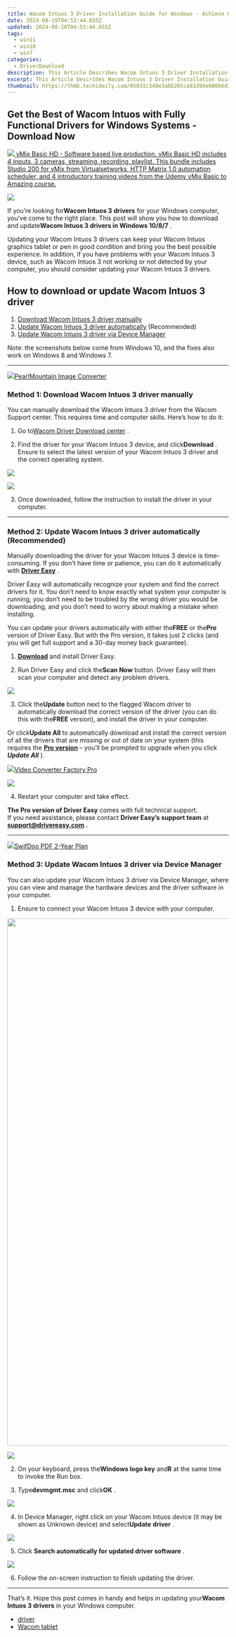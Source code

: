 ```yaml
---
title: Wacom Intuos 3 Driver Installation Guide for Windows - Achieve Optimal Device Efficiency [Download Now]
date: 2024-08-19T04:53:44.655Z
updated: 2024-08-20T04:53:44.655Z
tags:
  - win11
  - win10
  - win7
categories:
  - DriverDownload
description: This Article Describes Wacom Intuos 3 Driver Installation Guide for Windows - Achieve Optimal Device Efficiency [Download Now]
excerpt: This Article Describes Wacom Intuos 3 Driver Installation Guide for Windows - Achieve Optimal Device Efficiency [Download Now]
thumbnail: https://thmb.techidaily.com/05031c348e3a8b265ca81d9de600b6d3876929f7748d63bf7bb6a077bd78b2a6.jpg
---
```


## Get the Best of Wacom Intuos with Fully Functional Drivers for Windows Systems - Download Now

<!-- affiliate ads begin -->
<a href="https://secure.2checkout.com/order/checkout.php?PRODS=4718728&QTY=1&AFFILIATE=108875&CART=1"> <img src="https://secure.avangate.com/images/merchant/ce9a6fb2becc2d235e62b125e9260102/products/vMixCallScreenshot1-large.jpg" border="0"> vMix Basic HD - Software based live production. vMix Basic HD includes 4 inputs, 3 cameras, streaming, recording, playlist. 
This bundle includes Studio 200 for vMix from Virtualsetworks, HTTP Matrix 1.0 automation scheduler, and 4 introductory training videos from the Udemy vMix Basic to Amazing course. </a>
<!-- affiliate ads end -->
![](https://images.drivereasy.com/wp-content/uploads/2018/07/img_5b42d8220eb99.jpg)

 If you’re looking for**Wacom Intuos 3** **drivers** for your Windows computer, you’ve come to the right place. This post will show you how to download and update**Wacom Intuos 3 drivers in Windows 10/8/7** .

 Updating your Wacom Intuos 3 drivers can keep your Wacom Intuos graphics tablet or pen in good condition and bring you the best possible experience. In addition, if you have problems with your Wacom Intuos 3 device, such as Wacom Intuos 3 not working or not detected by your computer, you should consider updating your Wacom Intuos 3 drivers.

## How to download or update Wacom Intuos 3 driver

1. [Download Wacom Intuos 3 driver manually](https://tools.techidaily.com/drivereasy/download/)
2. [Update Wacom Intuos 3 driver automatically](https://tools.techidaily.com/drivereasy/download/) (Recommended)
3. [Update Wacom Intuos 3 driver via Device Manager](https://tools.techidaily.com/drivereasy/download/)

 Note: the screenshots below come from Windows 10, and the fixes also work on Windows 8 and Windows 7.

---

<!-- affiliate ads begin -->
<a href="https://secure.2checkout.com/order/checkout.php?PRODS=4550420&QTY=1&AFFILIATE=108875&CART=1"><img src="https://www.pearlmountainsoft.com/n_img/product/pic/f_02.jpg" border="0">PearlMountain Image Converter</a>
<!-- affiliate ads end -->
### Method 1: Download Wacom Intuos 3 driver manually

 You can manually download the Wacom Intuos 3 driver from the Wacom Support center. This requires time and computer skills. Here’s how to do it:

 1) Go to[Wacom Driver Download center](https://www.wacom.com/en/support/product-support/drivers) .

 2) Find the driver for your Wacom Intuos 3 device, and click**Download** . Ensure to select the latest version of your Wacom Intuos 3 driver and the correct operating system.

<!-- affiliate ads begin -->
<a href="https://store.bitdefender.com/affiliate.php?ACCOUNT=BITLATIN&AFFILIATE=108875&PATH=http%3A%2F%2Fwww.bitdefender.com%2Fbusiness%3FAFFILIATE%3D108875%26RESOURCE%3D30%2525%2BOff%2Ball%2BGravityZone%2BProducts"><img src="https://www.bitdefender.com/content/dam/bitdefender/business/campaign/1200X628.png" border="0"></a>
<!-- affiliate ads end -->
![](https://images.drivereasy.com/wp-content/uploads/2018/07/img_5b42d9ae523b1.jpg)

 3) Once downloaded, follow the instruction to install the driver in your computer.

---

### Method 2: Update Wacom Intuos 3 driver automatically (Recommended)

 Manually downloading the driver for your Wacom Intuos 3 device is time-consuming. If you don’t have time or patience, you can do it automatically with **[Driver Easy](https://tools.techidaily.com/drivereasy/download/)**  .

 Driver Easy will automatically recognize your system and find the correct drivers for it. You don’t need to know exactly what system your computer is running, you don’t need to be troubled by the wrong driver you would be downloading, and you don’t need to worry about making a mistake when installing.

 You can update your drivers automatically with either the**FREE** or the**Pro** version of Driver Easy. But with the Pro version, it takes just 2 clicks (and you will get full support and a 30-day money back guarantee).

 1) **[Download](https://tools.techidaily.com/drivereasy/download/)**  and install Driver Easy.

 2) Run Driver Easy and click the**Scan Now** button. Driver Easy will then scan your computer and detect any problem drivers.

![](https://images.drivereasy.com/wp-content/uploads/2018/07/img_5b42da4d1eebe.jpg)

 3) Click the**Update** button next to the flagged Wacom driver to automatically download the correct version of the driver (you can do this with the**FREE** version), and install the driver in your computer.

 Or click**Update All** to automatically download and install the correct version of all the drivers that are missing or out of date on your system (this requires the **[Pro version](https://tools.techidaily.com/drivereasy/download/)**  – you’ll be prompted to upgrade when you click **_Update All_** ).

<!-- affiliate ads begin -->
<a href="https://secure.2checkout.com/order/checkout.php?PRODS=4537547&QTY=1&AFFILIATE=108875&CART=1"><img src="https://secure.avangate.com/images/merchant/4b0a0290ad7df100b77e86839989a75e/products/vcfpro.png" border="0">Video Converter Factory Pro</a>
<!-- affiliate ads end -->
![](https://images.drivereasy.com/wp-content/uploads/2018/07/img_5b42db9c022f6.jpg)

 4) Restart your computer and take effect.

**The Pro version of Driver Easy** comes with full technical support.  
 If you need assistance, please contact **Driver Easy’s support team** at **[support@drivereasy.com](https://tools.techidaily.com/drivereasy/download/) .**

---

<!-- affiliate ads begin -->
<a href="https://purchase.swifdoo.com/order/checkout.php?PRODS=40002580&QTY=1&AFFILIATE=108875&CART=1"><img src="https://secure.avangate.com/images/merchant/8b932759a5a04ddb34bf79e3f9072e4b/products/3_Product%20box%20white-1024x1024.png" border="0">SwifDoo PDF 2-Year Plan</a>
<!-- affiliate ads end -->
### Method 3: Update Wacom Intuos 3 driver via Device Manager

 You can also update your Wacom Intuos 3 driver via Device Manager, where you can view and manage the hardware devices and the driver software in your computer.

 1) Ensure to connect your Wacom Intuos 3 device with your computer.

<!-- affiliate ads begin -->
<a href="https://ukaidot.sjv.io/c/5597632/1793233/19578" target="_top" id="1793233"><img src="//a.impactradius-go.com/display-ad/19578-1793233" border="0" alt="" width="1200" height="1200"/></a><img height="0" width="0" src="https://imp.pxf.io/i/5597632/1793233/19578" style="position:absolute;visibility:hidden;" border="0" />
<!-- affiliate ads end -->
![](https://images.drivereasy.com/wp-content/uploads/2017/09/img_59b0b16974940.png)

 2) On your keyboard, press the**Windows logo key** and**R** at the same time to invoke the Run box.

 3) Type**devmgmt.msc** and click**OK** .

![](https://images.drivereasy.com/wp-content/uploads/2018/07/img_5b42dbe1ba6a6.png)

 4) In Device Manager, right click on your Wacom Intuos device (it may be shown as Unknown device) and select**Update** **driver** .

![](https://images.drivereasy.com/wp-content/uploads/2018/06/img_5b17a789b323b.png)

5) Click **Search automatically for updated driver software** .

![](https://images.drivereasy.com/wp-content/uploads/2018/07/img_5b42dc1c9e9af.png)

 6) Follow the on-screen instruction to finish updating the driver.

---

 That’s it. Hope this post comes in handy and helps in updating your**Wacom Intuos 3 drivers** in your Windows computer.

* [driver](https://tools.techidaily.com/drivereasy/download/)
* [Wacom tablet](https://tools.techidaily.com/drivereasy/download/)

<ins class="adsbygoogle"
     style="display:block"
     data-ad-format="autorelaxed"
     data-ad-client="ca-pub-7571918770474297"
     data-ad-slot="1223367746"></ins>



<ins class="adsbygoogle"
     style="display:block"
     data-ad-client="ca-pub-7571918770474297"
     data-ad-slot="8358498916"
     data-ad-format="auto"
     data-full-width-responsive="true"></ins>


